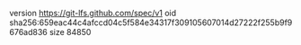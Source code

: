 version https://git-lfs.github.com/spec/v1
oid sha256:659eac44c4afccd04c5f584e34317f309105607014d27222f255b9f9676ad836
size 84850
